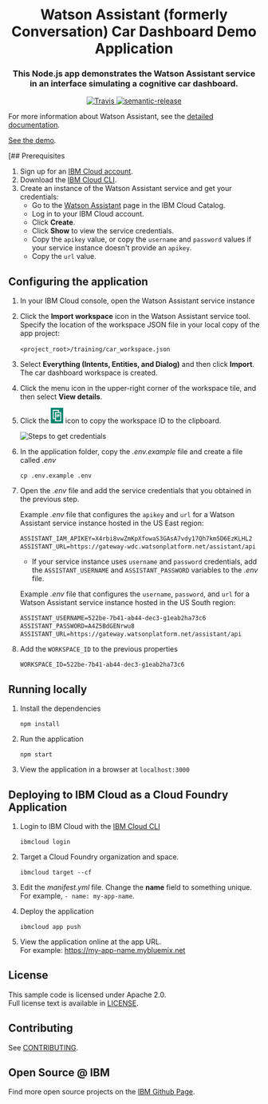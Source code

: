 <h1 align="center" style="border-bottom: none;">Watson Assistant (formerly Conversation) Car Dashboard Demo Application</h1>

<h3 align="center">This Node.js app demonstrates the Watson Assistant service in an interface simulating a cognitive car dashboard.</h3>


<p align="center">
 <a href="http://travis-ci.org/watson-developer-cloud/car-dashboard">
     <img alt="Travis" src="https://travis-ci.org/watson-developer-cloud/car-dashboard.svg?branch=master">
   </a>
   <a href="#badge">
     <img alt="semantic-release" src="https://img.shields.io/badge/%20%20%F0%9F%93%A6%F0%9F%9A%80-semantic--release-e10079.svg">
   </a>
 </p>
 </p>


For more information about Watson Assistant, see the [detailed documentation](https://console.bluemix.net/docs/services/conversation/index.html#about).

[See the demo](http://conversation-demo.mybluemix.net/).

[## Prerequisites

1. Sign up for an [IBM Cloud account](https://console.bluemix.net/registration/).
1. Download the [IBM Cloud CLI](https://console.bluemix.net/docs/cli/index.html#overview).
1. Create an instance of the Watson Assistant service and get your credentials:
    - Go to the [Watson Assistant](https://console.bluemix.net/catalog/services/conversation) page in the IBM Cloud Catalog.
    - Log in to your IBM Cloud account.
    - Click **Create**.
    - Click **Show** to view the service credentials.
    - Copy the `apikey` value, or copy the `username` and `password` values if your service instance doesn't provide an `apikey`.
    - Copy the `url` value.

## Configuring the application

1. In your IBM Cloud console, open the Watson Assistant service instance

2. Click the **Import workspace** icon in the Watson Assistant service tool. Specify the location of the workspace JSON file in your local copy of the app project:

    `<project_root>/training/car_workspace.json`

3. Select **Everything (Intents, Entities, and Dialog)** and then click **Import**. The car dashboard workspace is created.

4. Click the menu icon in the upper-right corner of the workspace tile, and then select **View details**.

5. Click the ![Copy](readme_images/copy_icon.png) icon to copy the workspace ID to the clipboard.

    ![Steps to get credentials](readme_images/assistant-simple.gif)

6. In the application folder, copy the *.env.example* file and create a file called *.env*

    ```
    cp .env.example .env
    ```

7. Open the *.env* file and add the service credentials that you obtained in the previous step.

    Example *.env* file that configures the `apikey` and `url` for a Watson Assistant service instance hosted in the US East region:

    ```
    ASSISTANT_IAM_APIKEY=X4rbi8vwZmKpXfowaS3GAsA7vdy17Qh7km5D6EzKLHL2
    ASSISTANT_URL=https://gateway-wdc.watsonplatform.net/assistant/api
    ```

    - If your service instance uses `username` and `password` credentials, add the `ASSISTANT_USERNAME` and `ASSISTANT_PASSWORD` variables to the *.env* file.

    Example *.env* file that configures the `username`, `password`, and `url` for a Watson Assistant service instance hosted in the US South region:

    ```
    ASSISTANT_USERNAME=522be-7b41-ab44-dec3-g1eab2ha73c6
    ASSISTANT_PASSWORD=A4Z5BdGENrwu8
    ASSISTANT_URL=https://gateway.watsonplatform.net/assistant/api
    ```

8. Add the `WORKSPACE_ID` to the previous properties

    ```
    WORKSPACE_ID=522be-7b41-ab44-dec3-g1eab2ha73c6
    ```

## Running locally

1. Install the dependencies

    ```
    npm install
    ```

1. Run the application

    ```
    npm start
    ```

1. View the application in a browser at `localhost:3000`

## Deploying to IBM Cloud as a Cloud Foundry Application

1. Login to IBM Cloud with the [IBM Cloud CLI](https://console.bluemix.net/docs/cli/index.html#overview)

    ```
    ibmcloud login
    ```

1. Target a Cloud Foundry organization and space.

    ```
    ibmcloud target --cf
    ```

1. Edit the *manifest.yml* file. Change the **name** field to something unique.  
  For example, `- name: my-app-name`.
1. Deploy the application

    ```
    ibmcloud app push
    ```

1. View the application online at the app URL.  
For example: https://my-app-name.mybluemix.net


## License

This sample code is licensed under Apache 2.0.  
Full license text is available in [LICENSE](LICENSE).

## Contributing

See [CONTRIBUTING](CONTRIBUTING.MD).

## Open Source @ IBM

Find more open source projects on the
[IBM Github Page](http://ibm.github.io/).


[demo_url]: http://conversation-simple.ng.bluemix.net/
[doc_intents]: (https://console.bluemix.net/docs/services/conversation/intents-entities.html#planning-your-entities)
[docs]: https://console.bluemix.net/docs/services/conversation/index.html
[docs_landing]: (https://console.bluemix.net/docs/services/conversation/index.html)
[node_link]: (http://nodejs.org/)
[npm_link]: (https://www.npmjs.com/)
[sign_up]: bluemix.net/registration